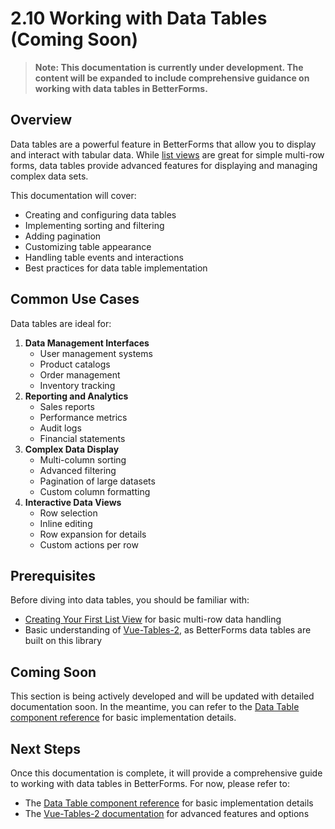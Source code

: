 # 2.10 Working with Data Tables (Coming Soon)

> **Note: This documentation is currently under development. The content will be expanded to include comprehensive guidance on working with data tables in BetterForms.**

## Overview

Data tables are a powerful feature in BetterForms that allow you to display and interact with tabular data. While [list views](creating-your-first-list-view.md) are great for simple multi-row forms, data tables provide advanced features for displaying and managing complex data sets.

This documentation will cover:

* Creating and configuring data tables
* Implementing sorting and filtering
* Adding pagination
* Customizing table appearance
* Handling table events and interactions
* Best practices for data table implementation

## Common Use Cases

Data tables are ideal for:

1. **Data Management Interfaces**
   * User management systems
   * Product catalogs
   * Order management
   * Inventory tracking
2. **Reporting and Analytics**
   * Sales reports
   * Performance metrics
   * Audit logs
   * Financial statements
3. **Complex Data Display**
   * Multi-column sorting
   * Advanced filtering
   * Pagination of large datasets
   * Custom column formatting
4. **Interactive Data Views**
   * Row selection
   * Inline editing
   * Row expansion for details
   * Custom actions per row

## Prerequisites

Before diving into data tables, you should be familiar with:

* [Creating Your First List View](creating-your-first-list-view.md) for basic multi-row data handling
* Basic understanding of [Vue-Tables-2](https://matanya.gitbook.io/vue-tables-2/options-api#options), as BetterForms data tables are built on this library

## Coming Soon

This section is being actively developed and will be updated with detailed documentation soon. In the meantime, you can refer to the [Data Table component reference](../../../reference/components-overview/common/tables2.md) for basic implementation details.

## Next Steps

Once this documentation is complete, it will provide a comprehensive guide to working with data tables in BetterForms. For now, please refer to:

* The [Data Table component reference](../../../reference/components-overview/common/tables2.md) for basic implementation details
* The [Vue-Tables-2 documentation](https://matanya.gitbook.io/vue-tables-2/options-api#options) for advanced features and options
